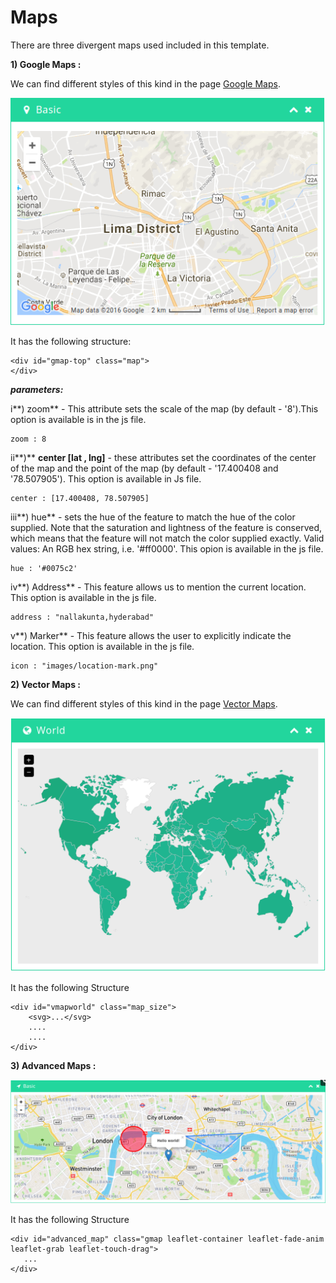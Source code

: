 # Maps

There are three divergent maps used included in this template.

**1\) Google Maps :**

We can find different styles of this kind in the page [Google Maps](http://coreplus.lorvent.in/google_maps.html).

![](../../../.gitbook/assets/core4.png)

It has the following structure:

```text
<div id="gmap-top" class="map">
</div>
```

_**parameters:**_

i**\) zoom** - This attribute sets the scale of the map \(by default - '8'\).This option is available is in the js file.

```text
zoom : 8
```

ii**\)** **center \[lat , lng\]** - these attributes set the coordinates of the center of the map and the point of the map \(by default - '17.400408 and '78.507905'\). This option is available in Js file.

```text
center : [17.400408, 78.507905]
```

iii**\) hue** - sets the hue of the feature to match the hue of the color supplied. Note that the saturation and lightness of the feature is conserved, which means that the feature will not match the color supplied exactly. Valid values: An RGB hex string, i.e. '\#ff0000'. This opion is available in the js file.

```text
hue : '#0075c2'
```

iv**\) Address** - This feature allows us to mention the current location. This option is available in the js file.

```text
address : "nallakunta,hyderabad"
```

v**\) Marker** - This feature allows the user to explicitly indicate the location. This option is available in the js file.

```text
icon : "images/location-mark.png"
```

**2\) Vector Maps :**

We can find different styles of this kind in the page [Vector Maps](http://coreplus.lorvent.in/vector_maps.html).

![](../../../.gitbook/assets/core5.png)

It has the following Structure

```text
<div id="vmapworld" class="map_size">
    <svg>...</svg>
    ....
    ....
</div>
```

**3\) Advanced Maps :**

![](../../../.gitbook/assets/core6.png)

It has the following Structure

```text
<div id="advanced_map" class="gmap leaflet-container leaflet-fade-anim leaflet-grab leaflet-touch-drag">
   ...
</div>
```

